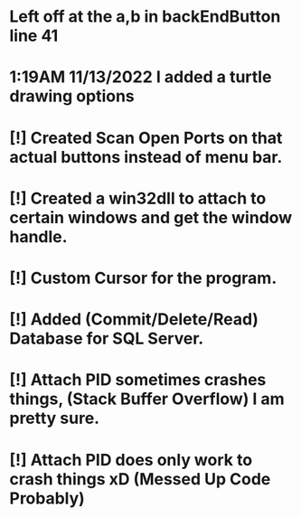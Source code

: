 # Left off at the a,b in backEndButton line 41 
# 1:19AM 11/13/2022 I added a turtle drawing options
# [!] Created Scan Open Ports on that actual buttons instead of menu bar.
# [!] Created a win32dll to attach to certain windows and get the window handle.
# [!] Custom Cursor for the program.
# [!] Added (Commit/Delete/Read) Database for SQL Server.
# [!] Attach PID sometimes crashes things, (Stack Buffer Overflow) I am pretty sure.
# [!] Attach PID does only work to crash things xD (Messed Up Code Probably)

